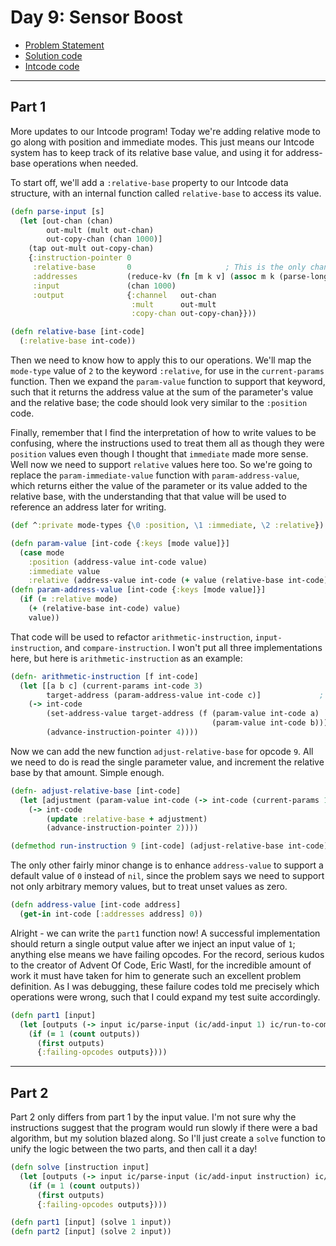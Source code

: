# Day 9: Sensor Boost

* [Problem Statement](https://adventofcode.com/2019/day/9)
* [Solution code](https://github.com/abyala/advent-2019-clojure/blob/main/src/advent_2019_clojure/day09.clj)
* [Intcode code](https://github.com/abyala/advent-2019-clojure/blob/main/src/advent_2019_clojure/intcode.clj)

---

## Part 1

More updates to our Intcode program!  Today we're adding relative mode to go along with position and immediate modes.
This just means our Intcode system has to keep track of its relative base value, and using it for address-base
operations when needed.

To start off, we'll add a `:relative-base` property to our Intcode data structure, with an internal function called
`relative-base` to access its value.

```clojure
(defn parse-input [s]
  (let [out-chan (chan)
        out-mult (mult out-chan)
        out-copy-chan (chan 1000)]
    (tap out-mult out-copy-chan)
    {:instruction-pointer 0
     :relative-base       0                     ; This is the only changed line
     :addresses           (reduce-kv (fn [m k v] (assoc m k (parse-long v))) {} (str/split s #","))
     :input               (chan 1000)
     :output              {:channel   out-chan
                           :mult      out-mult
                           :copy-chan out-copy-chan}}))

(defn relative-base [int-code]
  (:relative-base int-code))
```

Then we need to know how to apply this to our operations. We'll map the `mode-type` value of `2` to the keyword
`:relative`, for use in the `current-params` function. Then we expand the `param-value` function to support that
keyword, such that it returns the address value at the sum of the parameter's value and the relative base; the code
should look very similar to the `:position` code.

Finally, remember that I find the interpretation of how to write values to be confusing, where the instructions used to
treat them all as though they were `position` values even though I thought that `immediate` made more sense. Well now
we need to support `relative` values here too. So we're going to replace the `param-immediate-value` function with
`param-address-value`, which returns either the value of the parameter or its value added to the relative base, with
the understanding that that value will be used to reference an address later for writing.

```clojure
(def ^:private mode-types {\0 :position, \1 :immediate, \2 :relative})

(defn param-value [int-code {:keys [mode value]}]
  (case mode
    :position (address-value int-code value)
    :immediate value
    :relative (address-value int-code (+ value (relative-base int-code)))))
(defn param-address-value [int-code {:keys [mode value]}]
  (if (= :relative mode)
    (+ (relative-base int-code) value)
    value))
```

That code will be used to refactor `arithmetic-instruction`, `input-instruction`, and `compare-instruction`. I won't 
put all three implementations here, but here is `arithmetic-instruction` as an example:

```clojure
(defn- arithmetic-instruction [f int-code]
  (let [[a b c] (current-params int-code 3)
        target-address (param-address-value int-code c)]             ; This used to be parameter-immediate-value
    (-> int-code
        (set-address-value target-address (f (param-value int-code a)
                                             (param-value int-code b)))
        (advance-instruction-pointer 4))))
```

Now we can add the new function `adjust-relative-base` for opcode `9`. All we need to do is read the single parameter
value, and increment the relative base by that amount. Simple enough.

```clojure
(defn- adjust-relative-base [int-code]
  (let [adjustment (param-value int-code (-> int-code (current-params 1) first))]
    (-> int-code
        (update :relative-base + adjustment)
        (advance-instruction-pointer 2))))

(defmethod run-instruction 9 [int-code] (adjust-relative-base int-code))
```

The only other fairly minor change is to enhance `address-value` to support a default value of `0` instead of `nil`,
since the problem says we need to support not only arbitrary memory values, but to treat unset values as zero.

```clojure
(defn address-value [int-code address]
  (get-in int-code [:addresses address] 0))
```

Alright - we can write the `part1` function now! A successful implementation should return a single output value
after we inject an input value of `1`; anything else means we have failing opcodes.  For the record, serious kudos to
the creator of Advent Of Code, Eric Wastl, for the incredible amount of work it must have taken for him to generate
such an excellent problem definition. As I was debugging, these failure codes told me precisely which operations were
wrong, such that I could expand my test suite accordingly.

```clojure
(defn part1 [input]
  (let [outputs (-> input ic/parse-input (ic/add-input 1) ic/run-to-completion ic/outputs)]
    (if (= 1 (count outputs))
      (first outputs)
      {:failing-opcodes outputs})))
```

---

## Part 2

Part 2 only differs from part 1 by the input value.  I'm not sure why the instructions suggest that the program would
run slowly if there were a bad algorithm, but my solution blazed along. So I'll just create a `solve` function to
unify the logic between the two parts, and then call it a day!

```clojure
(defn solve [instruction input]
  (let [outputs (-> input ic/parse-input (ic/add-input instruction) ic/run-to-completion ic/outputs)]
    (if (= 1 (count outputs))
      (first outputs)
      {:failing-opcodes outputs})))

(defn part1 [input] (solve 1 input))
(defn part2 [input] (solve 2 input))
```